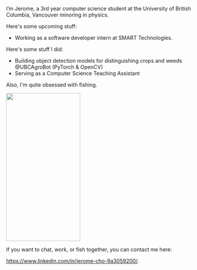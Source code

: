 I’m Jerome, a 3rd year computer science student at the University of British Columbia, Vancouver minoring in physics. 

Here's some upcoming stuff:
- Working as a software developer intern at SMART Technologies. 

Here's some stuff I did: 

- Building object detection models for distinguishing crops and weeds @UBCAgroBot (PyTorch & OpenCV)
- Serving as a Computer Science Teaching Assistant 

Also, I'm quite obsessed with fishing. 

<img src="https://github.com/jeromecho/jeromecho/assets/71617542/873d3b13-417f-4fab-8d68-a89a9664b38a" width="200" height="400" />

If you want to chat, work, or fish together, you can contact me here: 

https://www.linkedin.com/in/jerome-cho-9a3059200/. 

<!---
jeromecho/jeromecho is a ✨ special ✨ repository because its `README.md` (this file) appears on your GitHub profile.
You can click the Preview link to take a look at your changes.
--->
